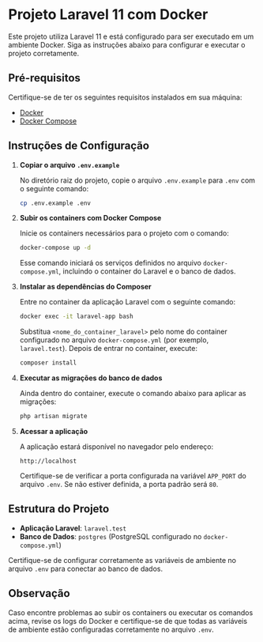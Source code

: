 # Projeto Laravel 11 com Docker

Este projeto utiliza Laravel 11 e está configurado para ser executado em um ambiente Docker. Siga as instruções abaixo para configurar e executar o projeto corretamente.

## Pré-requisitos

Certifique-se de ter os seguintes requisitos instalados em sua máquina:

- [Docker](https://www.docker.com/)
- [Docker Compose](https://docs.docker.com/compose/)

## Instruções de Configuração

1. **Copiar o arquivo `.env.example`**

   No diretório raiz do projeto, copie o arquivo `.env.example` para `.env` com o seguinte comando:

   ```bash
   cp .env.example .env
   ```

2. **Subir os containers com Docker Compose**

   Inicie os containers necessários para o projeto com o comando:

   ```bash
   docker-compose up -d
   ```

   Esse comando iniciará os serviços definidos no arquivo `docker-compose.yml`, incluindo o container do Laravel e o banco de dados.

3. **Instalar as dependências do Composer**

   Entre no container da aplicação Laravel com o seguinte comando:

   ```bash
   docker exec -it laravel-app bash
   ```

   Substitua `<nome_do_container_laravel>` pelo nome do container configurado no arquivo `docker-compose.yml` (por exemplo, `laravel.test`). Depois de entrar no container, execute:

   ```bash
   composer install
   ```

4. **Executar as migrações do banco de dados**

   Ainda dentro do container, execute o comando abaixo para aplicar as migrações:

   ```bash
   php artisan migrate
   ```

5. **Acessar a aplicação**

   A aplicação estará disponível no navegador pelo endereço:

   ```
   http://localhost
   ```

   Certifique-se de verificar a porta configurada na variável `APP_PORT` do arquivo `.env`. Se não estiver definida, a porta padrão será `80`.

## Estrutura do Projeto

- **Aplicação Laravel**: `laravel.test`
- **Banco de Dados**: `postgres` (PostgreSQL configurado no `docker-compose.yml`)

Certifique-se de configurar corretamente as variáveis de ambiente no arquivo `.env` para conectar ao banco de dados.

## Observação

Caso encontre problemas ao subir os containers ou executar os comandos acima, revise os logs do Docker e certifique-se de que todas as variáveis de ambiente estão configuradas corretamente no arquivo `.env`.
